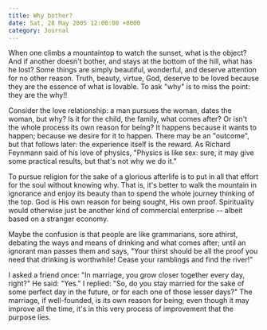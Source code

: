 ```yaml
---
title: Why bother?
date: Sat, 28 May 2005 12:00:00 +0000
category: Journal
---
```


When one climbs a mountaintop to watch the sunset, what is the object?
And if another doesn't bother, and stays at the bottom of the hill, what
has he lost?  Some things are simply beautiful, wonderful, and deserve
attention for no other reason.  Truth, beauty, virtue, God, deserve to
be loved because they are the essence of what is lovable.  To ask "why"
is to miss the point: they are the why!!

Consider the love relationship: a man pursues the woman, dates the
woman, but why?  Is it for the child, the family, what comes after?  Or
isn't the whole process its own reason for being?  It happens because it
wants to happen; because we desire for it to happen.  There may be an
"outcome", but that follows later: the experience itself is the reward.
As Richard Feynmann said of his love of physics, "Physics is like sex:
sure, it may give some practical results, but that's not why we do it."

To pursue religion for the sake of a glorious afterlife is to put in all
that effort for the soul without knowing why.  That is, it's better to
walk the mountain in ignorance and enjoy its beauty than to spend the
whole journey thinking of the top.  God is His own reason for being
sought, His own proof.  Spirituality would otherwise just be another
kind of commercial enterprise -- albeit based on a stranger economy.

Maybe the confusion is that people are like grammarians, sore athirst,
debating the ways and means of drinking and what comes after; until an
ignorant man passes them and says, "Your thirst should be all the proof
you need that drinking is worthwhile!  Cease your ramblings and find the
river!"

I asked a friend once: "In marriage, you grow closer together every day,
right?"  He said: "Yes."  I replied: "So, do you stay married for the
sake of some perfect day in the future, or for each one of those lesser
days?"  The marriage, if well-founded, is its own reason for being; even
though it may improve all the time, it's in this very process of
improvement that the purpose lies.


